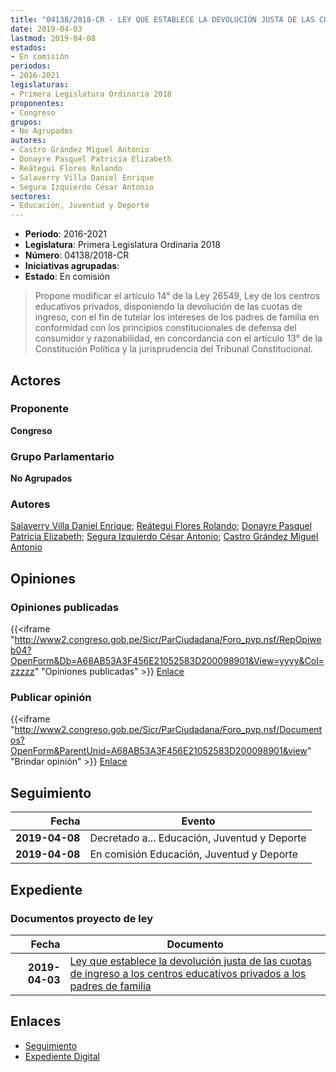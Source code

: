 ```yaml
---
title: "04138/2018-CR - LEY QUE ESTABLECE LA DEVOLUCIÓN JUSTA DE LAS CUOTAS DE INGRESO A LOS CENTROS EDUCATIVOS PRIVADOS A LOS PADRES DE FAMILIA"
date: 2019-04-03
lastmod: 2019-04-08
estados:
- En comisión
periodos:
- 2016-2021
legislaturas:
- Primera Legislatura Ordinaria 2018
proponentes:
- Congreso
grupos:
- No Agrupados
autores:
- Castro Grández Miguel Antonio
- Donayre Pasquel Patricia Elizabeth
- Reátegui Flores Rolando
- Salaverry Villa Daniel Enrique
- Segura Izquierdo César Antonio
sectores:
- Educación, Juventud y Deporte
---
```

- **Periodo**: 2016-2021
- **Legislatura**: Primera Legislatura Ordinaria 2018
- **Número**: 04138/2018-CR
- **Iniciativas agrupadas**: 
- **Estado**: En comisión

> Propone modificar el artículo 14° de la Ley 26549, Ley de los centros educativos privados, disponiendo la devolución de las cuotas de ingreso, con el fin de tutelar los intereses de los padres de familia en conformidad con los principios constitucionales de defensa del consumidor y razonabilidad, en concordancia con el artículo 13° de la Constitución Política y la jurisprudencia del Tribunal Constitucional.


## Actores

### Proponente

**Congreso**

### Grupo Parlamentario

**No Agrupados**

### Autores

[Salaverry Villa Daniel Enrique](mailto:mailto:dsalaverry@congreso.gob.pe); [Reátegui Flores Rolando](mailto:mailto:rreategui@congreso.gob.pe); [Donayre Pasquel Patricia Elizabeth](mailto:mailto:pdonayre@congreso.gob.pe); [Segura Izquierdo César Antonio](mailto:mailto:csegura@congreso.gob.pe); [Castro Grández Miguel Antonio](mailto:mailto:macastro@congreso.gob.pe)

## Opiniones

### Opiniones publicadas

{{<iframe "http://www2.congreso.gob.pe/Sicr/ParCiudadana/Foro_pvp.nsf/RepOpiweb04?OpenForm&Db=A68AB53A3F456E21052583D200098901&View=yyyy&Col=zzzzz" "Opiniones publicadas" >}}
[Enlace](http://www2.congreso.gob.pe/Sicr/ParCiudadana/Foro_pvp.nsf/RepOpiweb04?OpenForm&Db=A68AB53A3F456E21052583D200098901&View=yyyy&Col=zzzzz)

### Publicar opinión

{{<iframe "http://www2.congreso.gob.pe/Sicr/ParCiudadana/Foro_pvp.nsf/Documentos?OpenForm&ParentUnid=A68AB53A3F456E21052583D200098901&view" "Brindar opinión" >}}
[Enlace](http://www2.congreso.gob.pe/Sicr/ParCiudadana/Foro_pvp.nsf/Documentos?OpenForm&ParentUnid=A68AB53A3F456E21052583D200098901&view)


## Seguimiento

| Fecha | Evento |
|------:|--------|
| **2019-04-08** | Decretado a... Educación, Juventud y Deporte |
| **2019-04-08** | En comisión Educación, Juventud y Deporte |

## Expediente

### Documentos proyecto de ley

| Fecha | Documento |
|------:|-----------|
| **2019-04-03** | [Ley que establece la devolución justa de las cuotas de ingreso a los centros educativos privados a los padres de familia](http://www.leyes.congreso.gob.pe/Documentos/2016_2021/Proyectos_de_Ley_y_de_Resoluciones_Legislativas/PL0413820190403.pdf) |

## Enlaces

- [Seguimiento](http://www2.congreso.gob.pe/Sicr/TraDocEstProc/CLProLey2016.nsf/f7fff46988ca05b1052578e100829cc7/5f24ff85fb323e09052583d20053150c?OpenDocument)
- [Expediente Digital](http://www2.congreso.gob.pe/Sicr/TraDocEstProc/Expvirt_2011.nsf/visbusqptramdoc1621/04138?opendocument)

